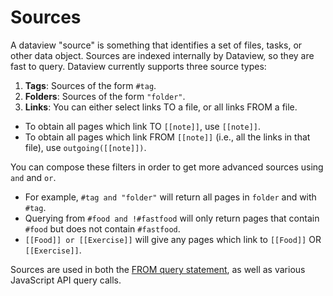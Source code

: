 # Sources

A dataview "source" is something that identifies a set of files, tasks, or other data object. Sources are indexed internally by
Dataview, so they are fast to query. Dataview currently supports three source types:

1. **Tags**: Sources of the form `#tag`.
2. **Folders**: Sources of the form `"folder"`.
3. **Links**: You can either select links TO a file, or all links FROM a file.
  - To obtain all pages which link TO `[[note]]`, use `[[note]]`.
  - To obtain all pages which link FROM `[[note]]` (i.e., all the links in that file), use `outgoing([[note]])`.

You can compose these filters in order to get more advanced sources using `and` and `or`.

- For example, `#tag and "folder"` will return all pages in `folder` and with `#tag`.
- Querying from `#food and !#fastfood` will only return pages that contain `#food` but does not contain `#fastfood`.
- `[[Food]] or [[Exercise]]` will give any pages which link to `[[Food]]` OR `[[Exercise]]`.

Sources are used in both the [FROM query statement](/query/queries#from), as well as various JavaScript API query calls.
